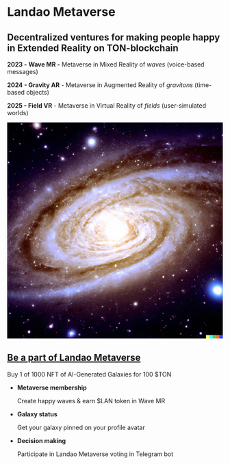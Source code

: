 # Landao Metaverse

## **Decentralized ventures for making people happy                                   in Extended Reality on TON-blockchain**

**2023 -** **Wave MR -** Metaverse in Mixed Reality of _waves_ (voice-based messages)

**2024 - Gravity AR** - Metaverse in Augmented Reality of _gravitons_ (time-based objects)

**2025 - Field VR** - Metaverse in Virtual Reality of _fields_ (user-simulated worlds)



![](../.gitbook/assets/image.png)

## ****[**Be a part of Landao Metaverse**](http://metaverse.landao.studio)****

Buy 1 of 1000 NFT of AI-Generated Galaxies for 100 $TON

*   **Metaverse membership**

    Create happy waves & earn $LAN token in Wave MR
*   **Galaxy status**

    Get your galaxy pinned on your profile avatar
*   **Decision making**

    Participate in Landao Metaverse voting in Telegram bot
